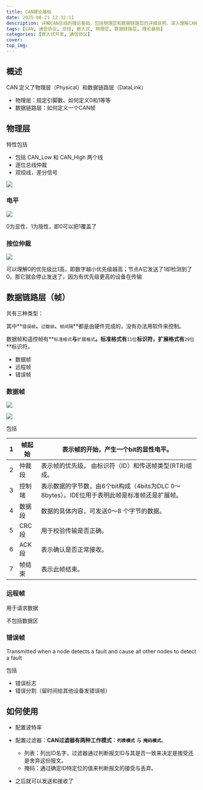 ```yaml
---
title: CAN理论基础
date: 2025-08-21 12:32:11
description: 详解CAN总线的理论基础，包括物理层和数据链路层的详细说明，深入理解CAN通信协议
tags: [CAN, 通信协议, 总线, 嵌入式, 物理层, 数据链路层, 理论基础]
categories: [嵌入式开发, 通信协议]
cover: 
top_img: 
---
```


## 概述

CAN 定义了物理层（Physical）和数据链路层（DataLink）

- 物理层：规定引脚数、如何定义0和1等等
- 数据链路层：如何定义一个CAN帧

## 物理层

特性包括

- 包括 CAN_Low 和 CAN_High 两个线
- 逐位总线仲裁
- 双绞线，差分信号

![](1.png)

### 电平

![](2.png)

0为显性，1为隐性，即0可以把1覆盖了

### 按位仲裁

![](3.png)

可以理解0的优先级比1高，即数字越小优先级越高；节点A它发送了1却检测到了0，那它就会停止发送了，因为有优先级更高的设备在传输

## 数据链路层（帧）

共有三种类型：

其中**`错误帧`**、**`过载帧`**、**`帧间隔`**都是由硬件完成的，没有办法用软件来控制。

数据帧和遥控帧有**`标准格式`**与**`扩展格式`**。标准格式有**`11位`**标识符，扩展格式有**`29位`**标识符。

- 数据帧
- 远程帧
- 错误帧

### 数据帧

![](4.png)

![](5.png)

包括

| 1    | 帧起始 | 表示帧的开始，产生一个bit的显性电平。                        |
| ---- | ------ | ------------------------------------------------------------ |
| 2    | 仲裁段 | 表示帧的优先级， 由标识符（ID）和传送帧类型(RTR)组成。       |
| 3    | 控制端 | 表示数据的字节数，由6个bit构成（4bits为DLC 0～8bytes）。IDE位用于表明此帧是标准帧还是扩展帧。 |
| 4    | 数据段 | 数据的具体内容，可发送0～8 个字节的数据。                    |
| 5    | CRC段  | 用于校验传输是否正确。                                       |
| 6    | ACK段  | 表示确认是否正常接收。                                       |
| 7    | 帧结束 | 表示此帧结束。                                               |

### 远程帧

用于请求数据

不包括数据区

### 错误帧

Transmitted when a node detects a fault and cause all other nodes to detect a fault

包括

- 错误标志
- 错误分割（留时间给其他设备发错误帧）

## 如何使用

- 配置波特率
- 配置过滤器：**CAN过滤器有两种工作模式**：**`列表模式`** 与 **`掩码模式`**。
  - 列表：列出ID名字，过滤器通过判断报文ID与其是否一致来决定是接受还是舍弃这份报文。
  - 掩码：通过确定ID特定位的值来判断报文的接受与丢弃。

- 之后就可以发送和接收了
